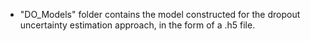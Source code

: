 * "DO_Models" folder contains the model constructed for the dropout uncertainty estimation approach, in the form of a .h5 file.
